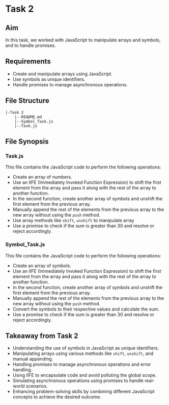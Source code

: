 # Task 2

## Aim
In this task, we worked with JavaScript to manipulate arrays and symbols, and to handle promises.

## Requirements
- Create and manipulate arrays using JavaScript.
- Use symbols as unique identifiers.
- Handle promises to manage asynchronous operations.

## File Structure
```
|-Task 2
    |--README.md
    |--Symbol_Task.js
    |--Task.js
```

## File Synopsis

### Task.js
This file contains the JavaScript code to perform the following operations:
- Create an array of numbers.
- Use an IIFE (Immediately Invoked Function Expression) to shift the first element from the array and pass it along with the rest of the array to another function.
- In the second function, create another array of symbols and unshift the first element from the previous array.
- Manually append the rest of the elements from the previous array to the new array without using the `push` method.
- Use array methods like `shift`, `unshift` to manipulate array
- Use a promise to check if the sum is greater than 30 and resolve or reject accordingly.



### Symbol_Task.js
This file contains the JavaScript code to perform the following operations:
- Create an array of symbols.
- Use an IIFE (Immediately Invoked Function Expression) to shift the first element from the array and pass it along with the rest of the array to another function.
- In the second function, create another array of symbols and unshift the first element from the previous array.
- Manually append the rest of the elements from the previous array to the new array without using the `push` method.
- Convert the symbols to their respective values and calculate the sum.
- Use a promise to check if the sum is greater than 30 and resolve or reject accordingly.



## Takeaway from Task 2
- Understanding the use of symbols in JavaScript as unique identifiers.
- Manipulating arrays using various methods like `shift`, `unshift`, and manual appending.
- Handling promises to manage asynchronous operations and error handling.
- Using IIFE to encapsulate code and avoid polluting the global scope.
- Simulating asynchronous operations using promises to handle real-world scenarios.
- Enhancing problem-solving skills by combining different JavaScript concepts to achieve the desired outcome.